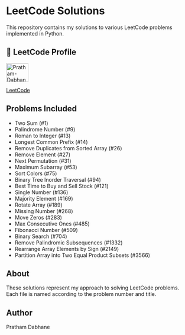 # LeetCode Solutions

This repository contains my solutions to various LeetCode problems implemented in Python.

## 🧠 LeetCode Profile
  <a href="https://www.leetcode.com/Pratham-Dabhane" target="blank">
    <img align="center" src="https://raw.githubusercontent.com/rahuldkjain/github-profile-readme-generator/master/src/images/icons/Social/leet-code.svg" alt="Pratham-Dabhane" height="50" width="60" />
  </a>

[LeetCode](https://leetcode.com/u/Pratham-Dabhane/)

## Problems Included

- Two Sum (#1)
- Palindrome Number (#9)
- Roman to Integer (#13)
- Longest Common Prefix (#14)
- Remove Duplicates from Sorted Array (#26)
- Remove Element (#27)
- Next Permutation (#31)
- Maximum Subarray (#53)
- Sort Colors (#75)
- Binary Tree Inorder Traversal (#94)
- Best Time to Buy and Sell Stock (#121)
- Single Number (#136)
- Majority Element (#169)
- Rotate Array (#189)
- Missing Number (#268)
- Move Zeros (#283)
- Max Consecutive Ones (#485)
- Fibonacci Number (#509)
- Binary Search (#704)
- Remove Palindromic Subsequences (#1332)
- Rearrange Array Elements by Sign (#2149)
- Partition Array into Two Equal Product Subsets (#3566)

## About

These solutions represent my approach to solving LeetCode problems. Each file is named according to the problem number and title.

## Author

Pratham Dabhane
